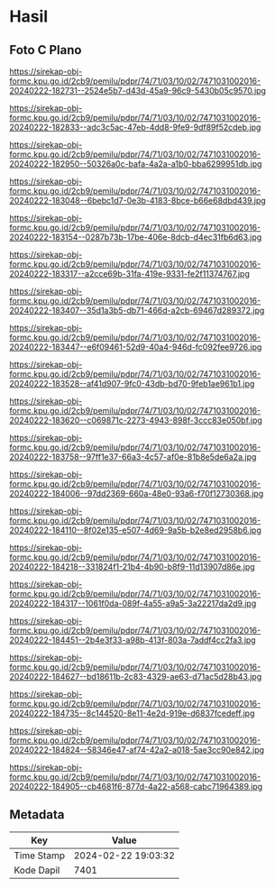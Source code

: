 # Hasil

## Foto C Plano

https://sirekap-obj-formc.kpu.go.id/2cb9/pemilu/pdpr/74/71/03/10/02/7471031002016-20240222-182731--2524e5b7-d43d-45a9-96c9-5430b05c9570.jpg

https://sirekap-obj-formc.kpu.go.id/2cb9/pemilu/pdpr/74/71/03/10/02/7471031002016-20240222-182833--adc3c5ac-47eb-4dd8-9fe9-9df89f52cdeb.jpg

https://sirekap-obj-formc.kpu.go.id/2cb9/pemilu/pdpr/74/71/03/10/02/7471031002016-20240222-182950--50326a0c-bafa-4a2a-a1b0-bba6299951db.jpg

https://sirekap-obj-formc.kpu.go.id/2cb9/pemilu/pdpr/74/71/03/10/02/7471031002016-20240222-183048--6bebc1d7-0e3b-4183-8bce-b66e68dbd439.jpg

https://sirekap-obj-formc.kpu.go.id/2cb9/pemilu/pdpr/74/71/03/10/02/7471031002016-20240222-183154--0287b73b-17be-406e-8dcb-d4ec31fb6d63.jpg

https://sirekap-obj-formc.kpu.go.id/2cb9/pemilu/pdpr/74/71/03/10/02/7471031002016-20240222-183317--a2cce69b-31fa-419e-9331-fe2f11374767.jpg

https://sirekap-obj-formc.kpu.go.id/2cb9/pemilu/pdpr/74/71/03/10/02/7471031002016-20240222-183407--35d1a3b5-db71-466d-a2cb-69467d289372.jpg

https://sirekap-obj-formc.kpu.go.id/2cb9/pemilu/pdpr/74/71/03/10/02/7471031002016-20240222-183447--e6f09461-52d9-40a4-946d-fc092fee9726.jpg

https://sirekap-obj-formc.kpu.go.id/2cb9/pemilu/pdpr/74/71/03/10/02/7471031002016-20240222-183528--af41d907-9fc0-43db-bd70-9feb1ae961b1.jpg

https://sirekap-obj-formc.kpu.go.id/2cb9/pemilu/pdpr/74/71/03/10/02/7471031002016-20240222-183620--c069871c-2273-4943-898f-3ccc83e050bf.jpg

https://sirekap-obj-formc.kpu.go.id/2cb9/pemilu/pdpr/74/71/03/10/02/7471031002016-20240222-183758--97ff1e37-66a3-4c57-af0e-81b8e5de6a2a.jpg

https://sirekap-obj-formc.kpu.go.id/2cb9/pemilu/pdpr/74/71/03/10/02/7471031002016-20240222-184006--97dd2369-660a-48e0-93a6-f70f12730368.jpg

https://sirekap-obj-formc.kpu.go.id/2cb9/pemilu/pdpr/74/71/03/10/02/7471031002016-20240222-184110--8f02e135-e507-4d69-9a5b-b2e8ed2958b6.jpg

https://sirekap-obj-formc.kpu.go.id/2cb9/pemilu/pdpr/74/71/03/10/02/7471031002016-20240222-184218--331824f1-21b4-4b90-b8f9-11d13907d86e.jpg

https://sirekap-obj-formc.kpu.go.id/2cb9/pemilu/pdpr/74/71/03/10/02/7471031002016-20240222-184317--1061f0da-089f-4a55-a9a5-3a22217da2d9.jpg

https://sirekap-obj-formc.kpu.go.id/2cb9/pemilu/pdpr/74/71/03/10/02/7471031002016-20240222-184451--2b4e3f33-a98b-413f-803a-7addf4cc2fa3.jpg

https://sirekap-obj-formc.kpu.go.id/2cb9/pemilu/pdpr/74/71/03/10/02/7471031002016-20240222-184627--bd18611b-2c83-4329-ae63-d71ac5d28b43.jpg

https://sirekap-obj-formc.kpu.go.id/2cb9/pemilu/pdpr/74/71/03/10/02/7471031002016-20240222-184735--8c144520-8e11-4e2d-919e-d6837fcedeff.jpg

https://sirekap-obj-formc.kpu.go.id/2cb9/pemilu/pdpr/74/71/03/10/02/7471031002016-20240222-184824--58346e47-af74-42a2-a018-5ae3cc90e842.jpg

https://sirekap-obj-formc.kpu.go.id/2cb9/pemilu/pdpr/74/71/03/10/02/7471031002016-20240222-184905--cb4681f6-877d-4a22-a568-cabc71964389.jpg


## Metadata

| Key        | Value               |
| ---------- | ------------------- |
| Time Stamp | 2024-02-22 19:03:32 |
| Kode Dapil | 7401                |



